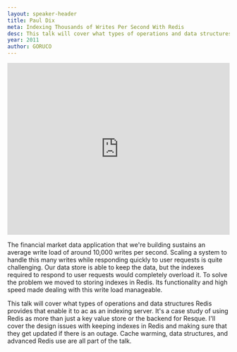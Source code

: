 ```yaml
---
layout: speaker-header
title: Paul Dix
meta: Indexing Thousands of Writes Per Second With Redis
desc: This talk will cover what types of operations and data structures Redis provides that enable it to ac as an indexing server.
year: 2011
author: GORUCO
---
```


<iframe src="http://player.vimeo.com/video/26626837?title=0&amp;byline=0&amp;portrait=0" width="100%" height="390px" frameborder="0" ></iframe>

The financial market data application that we're building sustains an average write load of around 10,000 writes per second. Scaling a system to handle this many writes while responding quickly to user requests is quite challenging. Our data store is able to keep the data, but the indexes required to respond to user requests would completely overload it. To solve the problem we moved to storing indexes in Redis. Its functionality and high speed made dealing with this write load manageable.

This talk will cover what types of operations and data structures Redis provides that enable it to ac as an indexing server. It's a case study of using Redis as more than just a key value store or the backend for Resque. I'll cover the design issues with keeping indexes in Redis and making sure that they get updated if there is an outage. Cache warming, data structures, and advanced Redis use are all part of the talk.
